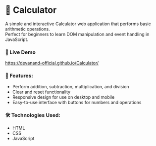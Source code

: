 # 🧮 Calculator

A simple and interactive Calculator web application that performs basic arithmetic operations.  
Perfect for beginners to learn DOM manipulation and event handling in JavaScript.

### 🚀 Live Demo
https://devanand-official.github.io/Calculator/

### 🔧 Features:
- Perform addition, subtraction, multiplication, and division
- Clear and reset functionality
- Responsive design for use on desktop and mobile
- Easy-to-use interface with buttons for numbers and operations
  
### 🛠️ Technologies Used:
- HTML
- CSS
- JavaScript
